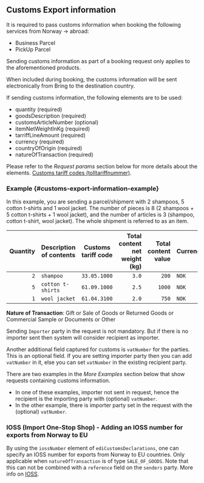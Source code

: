 ## Customs Export information

It is required to pass customs information when booking the following services from Norway -> abroad:

- Business Parcel
- PickUp Parcel

Sending customs information as part of a booking request only applies to the aforementioned products.

When included during booking, the customs information will be sent electronically from Bring to the destination country. 

If sending customs information, the following elements are to be used:

- quantity (required)
- goodsDescription (required)
- customsArticleNumber (optional)
- itemNetWeightInKg (required)
- tarriffLineAmount (required)
- currency (required)
- countryOfOrigin (required)
- natureOfTransaction (required)

Please refer to the _Request params_ section below for more details about the elements. [Customs tariff codes (tolltariffnummer)](http://tolltariffen.toll.no/).

### Example {#customs-export-information-example}

In this example, you are sending a parcel/shipment with 2 shampoos, 5 cotton t-shirts and 1 wool jacket. The number of pieces is 8 (2 shampoos + 5 cotton
t-shirts + 1 wool jacket), and the number of articles is 3 (shampoo, cotton t-shirt, wool jacket). The whole shipment is referred to as an item.

| Quantity | Description of contents | Customs tariff code | Total content net weight (kg) | Total content value | Currency | Country of origin |
| -------: | ----------------------- | ------------------- | ----------------------------: | ------------------: | -------- | ----------------- |
| `2` | `shampoo` | `33.05.1000` | `3.0` | `200` | `NOK` | `CH`|
| `5` | `cotton t-shirts` | `61.09.1000` | `2.5` | `1000`| `NOK`| `PL` |
| `1` | `wool jacket` | `61.04.3100` | `2.0` | `750` | `NOK`| `DE` |

<strong>Nature of Transaction</strong>: Gift or Sale of Goods or Returned Goods or Commercial Sample or Documents or Other

Sending `Importer` party in the request is not mandatory. But if there is no importer sent then system will consider recipient as importer.

Another additional field captured for customs is `vatNumber` for the parties. This is an optional field. If you are setting importer party then you can add `vatNumber` in it,
else you can set `vatNumber` in the existing recipient party.

There are two examples in the _More Examples_ section below that show requests containing customs information.
* In one of these examples, importer not sent in request, hence the recipient is the importing party with (optional) `vatNumber`.
* In the other example, there is importer party set in the request with the (optional) `vatNumber`.

### IOSS (Import One-Stop Shop) - Adding an IOSS number for exports from Norway to EU

By using the `iossNumber` element of `ediCustomsDeclarations`, one can specify an IOSS number for exports from Norway to EU countries. Only applicable when `natureOfTransaction` is of type `SALE_OF_GOODS`.
Note that this can not be combined with a `reference` field on the `senders` party. More info on [IOSS](https://www.bring.no/tjenester/toll/ioss).
